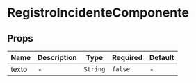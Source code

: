 # RegistroIncidenteComponente

## Props

<!-- @vuese:RegistroIncidenteComponente:props:start -->
|Name|Description|Type|Required|Default|
|---|---|---|---|---|
|texto|-|`String`|`false`|-|

<!-- @vuese:RegistroIncidenteComponente:props:end -->


